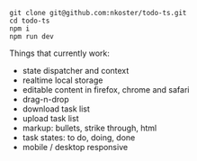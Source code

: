 ```
git clone git@github.com:nkoster/todo-ts.git
cd todo-ts
npm i
npm run dev
```

Things that currently work:

- state dispatcher and context
- realtime local storage
- editable content in firefox, chrome and safari
- drag-n-drop
- download task list
- upload task list
- markup: bullets, strike through, html
- task states: to do, doing, done
- mobile / desktop responsive
